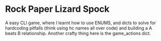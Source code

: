 # Rock Paper Lizard Spock

A easy CLI game, where I learnt how to use ENUMS, and dicts to solve for hardcoding pitfalls (think using hc names all over code) and building a A beats B relationship.
Another crafty thing here is the game_actions dict.
